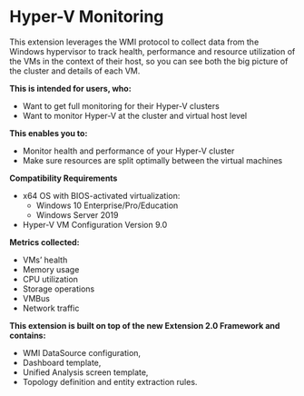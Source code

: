 # Hyper-V Monitoring

This extension leverages the WMI protocol to collect data from the Windows hypervisor to track health, performance and resource utilization of the VMs in the context of their host, so you can see both the big picture of the cluster and details of each VM.  

**This is intended for users, who:**

- Want to get full monitoring for their Hyper-V clusters 
- Want to monitor Hyper-V at the cluster and virtual host level 

**This enables you to:**

- Monitor health and performance of your Hyper-V cluster 
- Make sure resources are split optimally between the virtual machines

**Compatibility Requirements**
*  x64 OS with BIOS-activated virtualization: 
    * Windows 10 Enterprise/Pro/Education
    * Windows Server 2019
* Hyper-V VM Configuration Version 9.0

**Metrics collected:**

- VMs’ health 
- Memory usage 
- CPU utilization 
- Storage operations 
- VMBus  
- Network traffic  

**This extension is built on top of the new Extension 2.0 Framework and contains:**

- WMI DataSource configuration, 
- Dashboard template, 
- Unified Analysis screen template, 
- Topology definition and entity extraction rules. 
